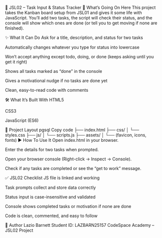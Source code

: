 📌 JSL02 – Task Input & Status Tracker
🚀 What’s Going On Here
This project takes the Kanban board setup from JSL01 and gives it some life with JavaScript.
You’ll add two tasks, the script will check their status, and the console will show which ones are done (or tell you to get moving if none are finished).

✨ What It Can Do
Ask for a title, description, and status for two tasks

Automatically changes whatever you type for status into lowercase

Won’t accept anything except todo, doing, or done (keeps asking until you get it right)

Shows all tasks marked as “done” in the console

Gives a motivational nudge if no tasks are done yet

Clean, easy-to-read code with comments

🛠️ What It’s Built With
HTML5

CSS3

JavaScript (ES6)

📁 Project Layout
pgsql
Copy code
├── index.html
├── css/
│ └── styles.css
├── js/
│ └── scripts.js
├── assets/
│ └── (favicon, icons, fonts)
▶️ How To Use It
Open index.html in your browser.

Enter the details for two tasks when prompted.

Open your browser console (Right-click → Inspect → Console).

Check if any tasks are completed or see the “get to work” message.

✅ JSL02 Checklist
JS file is linked and working

Task prompts collect and store data correctly

Status input is case-insensitive and validated

Console shows completed tasks or motivation if none are done

Code is clean, commented, and easy to follow

👤 Author
Lazio Barnett
Student ID: LAZBARN25157
CodeSpace Academy – JSL02 Project
